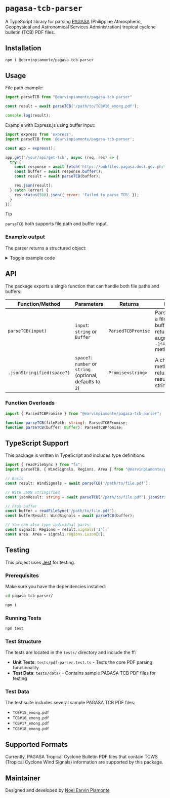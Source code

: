 # `pagasa-tcb-parser`

A TypeScript library for parsing [PAGASA](https://www.pagasa.dost.gov.ph/) (Philippine Atmospheric, Geophysical and Astronomical Services Administration) tropical cyclone bulletin (TCB) PDF files.

## Installation

```bash
npm i @earvinpiamonte/pagasa-tcb-parser
```

## Usage

File path example:

```javascript
import parseTCB from "@earvinpiamonte/pagasa-tcb-parser"

const result = await parseTCB('/path/to/TCB#16_emong.pdf');

console.log(result);
```

Example with Express.js using buffer input:

```javascript
import express from 'express';
import parseTCB from '@earvinpiamonte/pagasa-tcb-parser';

const app = express();

app.get('/your/api/get-tcb', async (req, res) => {
  try {
    const response = await fetch('https://pubfiles.pagasa.dost.gov.ph/tamss/weather/bulletin/TCB%2316_emong.pdf');
    const buffer = await response.buffer();
    const result = await parseTCB(buffer);

    res.json(result);
  } catch (error) {
    res.status(500).json({ error: 'Failed to parse TCB' });
  }
});
```

> [!TIP]
> `parseTCB` both supports file path and buffer input.

### Example output

The parser returns a structured object:

<details>
<summary>Toggle example code</summary>

```json
{
  "signals": {
    "1": {
      "regions": {
        "Luzon": [
          {
            "name": "Ilocos Norte",
            "parts": [
              "rest"
            ]
          },
          {
            "name": "Ilocos Sur",
            "parts": [
              "northern"
            ],
            "locals": [
              "Gregorio del Pilar",
              "Magsingal",
              "San Esteban",
              "Banayoyo",
              "Burgos",
              "City of Candon",
              "Santiago",
              "San Vicente",
              "Santa Catalina",
              "Lidlidda",
              "Nagbukel",
              "Sinait",
              "Sigay",
              "San Ildefonso",
              "Galimuyod",
              "Quirino",
              "City of Vigan",
              "San Emilio",
              "Cabugao",
              "Caoayan",
              "San Juan",
              "Santa",
              "Bantay",
              "Santo Domingo",
              "Santa Maria",
              "Narvacan",
              "Salcedo",
              "Cervantes"
            ]
          },
          {
            "name": "Abra"
          },
          {
            "name": "Apayao",
            "parts": [
              "rest"
            ]
          },
          {
            "name": "Kalinga"
          },
          {
            "name": "Mountain Province"
          },
          {
            "name": "Cagayan",
            "parts": [
              "rest",
              "mainland"
            ]
          },
          {
            "name": "Isabela",
            "parts": [
              "northern"
            ],
            "locals": [
              "Quirino",
              "Mallig",
              "Quezon",
              "Delfin Albano",
              "Tumauini",
              "Maconacon",
              "San Pablo",
              "Santa Maria",
              "Cabagan",
              "Santo Tomas",
              "Roxas",
              "San Manuel"
            ]
          }
        ],
        "Visayas": [],
        "Mindanao": []
      }
    },
    "2": {
      "regions": {
        "Luzon": [
          {
            "name": "Ilocos Norte",
            "parts": [
              "northern"
            ],
            "locals": [
              "Dumalneg",
              "Pagudpud",
              "Adams",
              "Burgos",
              "Bangui"
            ]
          },
          {
            "name": "Apayao",
            "parts": [
              "northern"
            ],
            "locals": [
              "Calanasan",
              "Luna",
              "Santa Marcela"
            ]
          },
          {
            "name": "Batanes"
          },
          {
            "name": "Babuyan Islands"
          },
          {
            "name": "Cagayan",
            "parts": [
              "northwestern",
              "mainland"
            ],
            "locals": [
              "Camalaniugan",
              "Buguey",
              "Aparri",
              "Allacapan",
              "Ballesteros",
              "Abulug",
              "Pamplona",
              "Claveria",
              "Sanchez-Mira",
              "Santa Praxedes"
            ]
          }
        ],
        "Visayas": [],
        "Mindanao": []
      }
    }
  }
}
```

</details>

## API

The package exports a single function that can handle both file paths and buffers:

| Function/Method | Parameters | Returns | Description |
|-----------------|------------|---------|-------------|
| `parseTCB(input)` | `input`: `string` or `Buffer` | `ParsedTCBPromise` | Parses a PDF from a file path or buffer. The returned promise is augmented with a `.jsonStringified()` method. |
| `.jsonStringified(space?)` | `space?`: `number` or `string` (optional, defaults to `2`) | `Promise<string>` | A chainable method that returns the parsed result as a JSON string. |

### Function Overloads

```typescript
import { ParsedTCBPromise } from "@earvinpiamonte/pagasa-tcb-parser";

function parseTCB(filePath: string): ParsedTCBPromise;
function parseTCB(buffer: Buffer): ParsedTCBPromise;
```

## TypeScript Support

This package is written in TypeScript and includes type definitions.

```typescript
import { readFileSync } from "fs";
import parseTCB, { WindSignals, Regions, Area } from "@earvinpiamonte/pagasa-tcb-parser";

// Basic
const result: WindSignals = await parseTCB('/path/to/file.pdf');

// With JSON stringified
const jsonResult: string = await parseTCB('/path/to/file.pdf').jsonStringified();

// From buffer
const buffer = readFileSync('/path/to/file.pdf');
const bufferResult: WindSignals = await parseTCB(buffer);

// You can also type individual parts:
const signal1: Regions = result.signals['1'];
const area: Area = signal1.regions.Luzon[0];
```

## Testing

This project uses [Jest](https://jestjs.io) for testing.

### Prerequisites

Make sure you have the dependencies installed:

```bash
cd pagasa-tcb-parser/
```

```bash
npm i
```

### Running Tests

```bash
npm test
```

### Test Structure

The tests are located in the `tests/` directory and include the ff:

- **Unit Tests**: `tests/pdf-parser.test.ts` - Tests the core PDF parsing functionality
- **Test Data**: `tests/data/` - Contains sample PAGASA TCB PDF files for testing

### Test Data

The test suite includes several sample PAGASA TCB PDF files:
- `TCB#15_emong.pdf`
- `TCB#16_emong.pdf`
- `TCB#17_emong.pdf`
- `TCB#18_emong.pdf`

## Supported Formats

Currently, PAGASA Tropical Cyclone Bulletin PDF files that contain TCWS (Tropical Cyclone Wind Signals) information are supported by this package.

## Maintainer

Designed and developed by [Noel Earvin Piamonte](https://earv.in)
